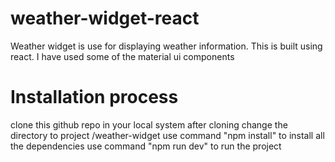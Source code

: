 # weather-widget-react

Weather widget is use for displaying weather information. This is built using react.
I have used some of the material ui components

# Installation process

clone this github repo in your local system
after cloning change the directory to project /weather-widget
use command "npm install" to install all the dependencies
use command "npm run dev" to run the project
